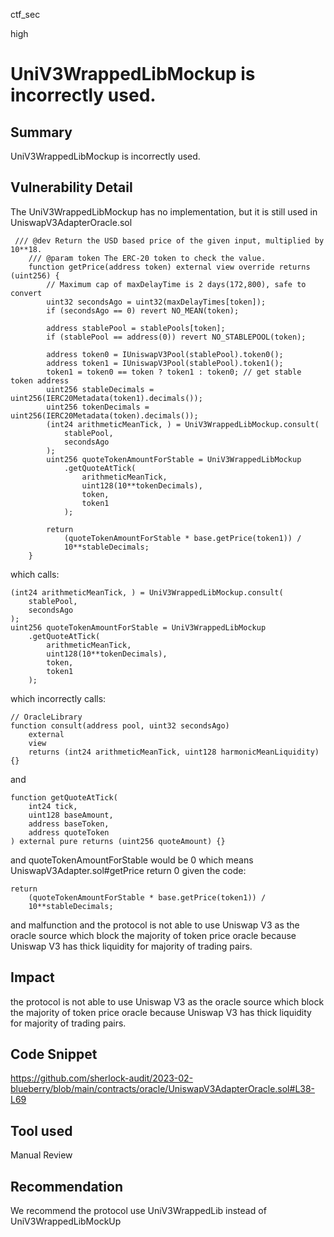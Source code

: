 ctf_sec

high

# UniV3WrappedLibMockup is incorrectly used.

## Summary

UniV3WrappedLibMockup is incorrectly used.

## Vulnerability Detail

The UniV3WrappedLibMockup has no implementation, but it is still used in UniswapV3AdapterOracle.sol

```solidity
 /// @dev Return the USD based price of the given input, multiplied by 10**18.
    /// @param token The ERC-20 token to check the value.
    function getPrice(address token) external view override returns (uint256) {
        // Maximum cap of maxDelayTime is 2 days(172,800), safe to convert
        uint32 secondsAgo = uint32(maxDelayTimes[token]);
        if (secondsAgo == 0) revert NO_MEAN(token);

        address stablePool = stablePools[token];
        if (stablePool == address(0)) revert NO_STABLEPOOL(token);

        address token0 = IUniswapV3Pool(stablePool).token0();
        address token1 = IUniswapV3Pool(stablePool).token1();
        token1 = token0 == token ? token1 : token0; // get stable token address
        uint256 stableDecimals = uint256(IERC20Metadata(token1).decimals());
        uint256 tokenDecimals = uint256(IERC20Metadata(token).decimals());
        (int24 arithmeticMeanTick, ) = UniV3WrappedLibMockup.consult(
            stablePool,
            secondsAgo
        );
        uint256 quoteTokenAmountForStable = UniV3WrappedLibMockup
            .getQuoteAtTick(
                arithmeticMeanTick,
                uint128(10**tokenDecimals),
                token,
                token1
            );

        return
            (quoteTokenAmountForStable * base.getPrice(token1)) /
            10**stableDecimals;
    }
```

which calls:

```solidity
(int24 arithmeticMeanTick, ) = UniV3WrappedLibMockup.consult(
    stablePool,
    secondsAgo
);
uint256 quoteTokenAmountForStable = UniV3WrappedLibMockup
    .getQuoteAtTick(
        arithmeticMeanTick,
        uint128(10**tokenDecimals),
        token,
        token1
    );
```

which incorrectly calls:

```solidity
// OracleLibrary
function consult(address pool, uint32 secondsAgo)
    external
    view
    returns (int24 arithmeticMeanTick, uint128 harmonicMeanLiquidity)
{}
```

and

```solidity
function getQuoteAtTick(
    int24 tick,
    uint128 baseAmount,
    address baseToken,
    address quoteToken
) external pure returns (uint256 quoteAmount) {}
```

and quoteTokenAmountForStable would be 0 which means UniswapV3Adapter.sol#getPrice return 0 given the code:

```solidity
return
    (quoteTokenAmountForStable * base.getPrice(token1)) /
    10**stableDecimals;
```

 and malfunction and the protocol is not able to use Uniswap V3 as the oracle source which block the majority of token price oracle because Uniswap V3 has thick liquidity for majority of trading pairs.

## Impact

the protocol is not able to use Uniswap V3 as the oracle source which block the majority of token price oracle because Uniswap V3 has thick liquidity for majority of trading pairs.

## Code Snippet

https://github.com/sherlock-audit/2023-02-blueberry/blob/main/contracts/oracle/UniswapV3AdapterOracle.sol#L38-L69

## Tool used

Manual Review

## Recommendation

We recommend the protocol use UniV3WrappedLib instead of UniV3WrappedLibMockUp

